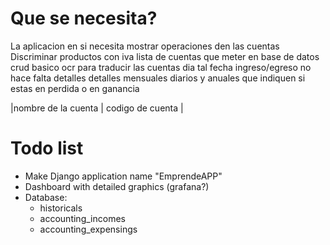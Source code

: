 # Que se necesita?

La aplicacion en si necesita mostrar operaciones den las cuentas
Discriminar productos con iva
lista de cuentas que meter en base de datos
crud basico 
ocr para traducir las cuentas
dia tal
fecha
ingreso/egreso
no hace falta detalles
detalles mensuales diarios y anuales que indiquen si estas en perdida o en ganancia

|nombre de la cuenta | codigo de cuenta |

# Todo list

- Make Django application name "EmprendeAPP"
- Dashboard with detailed graphics (grafana?)
- Database:
    * historicals
    * accounting_incomes
    * accounting_expensings